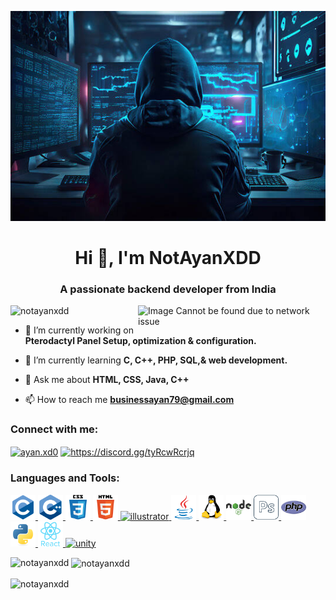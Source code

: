 ![logo](https://github.com/NotAyanXDD/NotAyanXDD/blob/main/images.jpeg)

<h1 align="center">Hi 👋, I'm NotAyanXDD</h1>
<h3 align="center">A passionate backend developer from India</h3>
<img src="https://media.giphy.com/media/ko7twHhomhk8E/giphy.gif" width="300px" align="right" alt="Image Cannot be found due to network issue">
<p align="left"> <img src="https://komarev.com/ghpvc/?username=notayanxdd&label=Profile%20views&color=0e75b6&style=flat" alt="notayanxdd" /> </p>

- 🔭 I’m currently working on **Pterodactyl Panel Setup, optimization & configuration.**

- 🌱 I’m currently learning **C, C++, PHP, SQL,& web development.**

- 💬 Ask me about **HTML, CSS, Java, C++**

- 📫 How to reach me **businessayan79@gmail.com**

<h3 align="left">Connect with me:</h3>
<p align="left">
<a href="https://instagram.com/ayan.xd0" target="blank"><img align="center" src="https://raw.githubusercontent.com/rahuldkjain/github-profile-readme-generator/master/src/images/icons/Social/instagram.svg" alt="ayan.xd0" height="30" width="40" /></a>
<a href="https://discord.gg/r4Y5RcaM5T" target="blank"><img align="center" src="https://raw.githubusercontent.com/rahuldkjain/github-profile-readme-generator/master/src/images/icons/Social/discord.svg" alt="https://discord.gg/tyRcwRcrjq" height="30" width="40" /></a>
</p>

<h3 align="left">Languages and Tools:</h3>
<p align="left"> <a href="https://www.cprogramming.com/" target="_blank" rel="noreferrer"> <img src="https://raw.githubusercontent.com/devicons/devicon/master/icons/c/c-original.svg" alt="c" width="40" height="40"/> </a> <a href="https://www.w3schools.com/cpp/" target="_blank" rel="noreferrer"> <img src="https://raw.githubusercontent.com/devicons/devicon/master/icons/cplusplus/cplusplus-original.svg" alt="cplusplus" width="40" height="40"/> </a> <a href="https://www.w3schools.com/css/" target="_blank" rel="noreferrer"> <img src="https://raw.githubusercontent.com/devicons/devicon/master/icons/css3/css3-original-wordmark.svg" alt="css3" width="40" height="40"/> </a> <a href="https://www.w3.org/html/" target="_blank" rel="noreferrer"> <img src="https://raw.githubusercontent.com/devicons/devicon/master/icons/html5/html5-original-wordmark.svg" alt="html5" width="40" height="40"/> </a> <a href="https://www.adobe.com/in/products/illustrator.html" target="_blank" rel="noreferrer"> <img src="https://www.vectorlogo.zone/logos/adobe_illustrator/adobe_illustrator-icon.svg" alt="illustrator" width="40" height="40"/> </a> <a href="https://www.java.com" target="_blank" rel="noreferrer"> <img src="https://raw.githubusercontent.com/devicons/devicon/master/icons/java/java-original.svg" alt="java" width="40" height="40"/> </a> <a href="https://www.linux.org/" target="_blank" rel="noreferrer"> <img src="https://raw.githubusercontent.com/devicons/devicon/master/icons/linux/linux-original.svg" alt="linux" width="40" height="40"/> </a> <a href="https://nodejs.org" target="_blank" rel="noreferrer"> <img src="https://raw.githubusercontent.com/devicons/devicon/master/icons/nodejs/nodejs-original-wordmark.svg" alt="nodejs" width="40" height="40"/> </a> <a href="https://www.photoshop.com/en" target="_blank" rel="noreferrer"> <img src="https://raw.githubusercontent.com/devicons/devicon/master/icons/photoshop/photoshop-line.svg" alt="photoshop" width="40" height="40"/> </a> <a href="https://www.php.net" target="_blank" rel="noreferrer"> <img src="https://raw.githubusercontent.com/devicons/devicon/master/icons/php/php-original.svg" alt="php" width="40" height="40"/> </a> <a href="https://www.python.org" target="_blank" rel="noreferrer"> <img src="https://raw.githubusercontent.com/devicons/devicon/master/icons/python/python-original.svg" alt="python" width="40" height="40"/> </a> <a href="https://reactjs.org/" target="_blank" rel="noreferrer"> <img src="https://raw.githubusercontent.com/devicons/devicon/master/icons/react/react-original-wordmark.svg" alt="react" width="40" height="40"/> </a> <a href="https://unity.com/" target="_blank" rel="noreferrer"> <img src="https://www.vectorlogo.zone/logos/unity3d/unity3d-icon.svg" alt="unity" width="40" height="40"/> </a> </p>

<p><img align="left" src="https://github-readme-stats.vercel.app/api/top-langs?username=notayanxdd&show_icons=true&locale=en&layout=compact" alt="notayanxdd" /></p>

<p>&nbsp;<img align="center" src="https://github-readme-stats.vercel.app/api?username=notayanxdd&show_icons=true&locale=en" alt="notayanxdd" /></p>

<p><img align="center" src="https://github-readme-streak-stats.herokuapp.com/?user=notayanxdd&" alt="notayanxdd" /></p>
